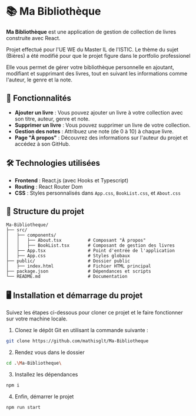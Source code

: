 # 📚 Ma Bibliothèque

**Ma Bibliothèque** est une application de gestion de collection de livres construite avec React. 

Projet effectué pour l'UE WE du Master IL de l'ISTIC.
Le thème du sujet (Bières) a été modifié pour que le projet figure dans le portfolio professionel 

Elle vous permet de gérer votre bibliothèque personnelle en ajoutant, modifiant et supprimant des livres, tout en suivant les informations comme l'auteur, le genre et la note.

## 🚀 Fonctionnalités

- **Ajouter un livre** : Vous pouvez ajouter un livre à votre collection avec son titre, auteur, genre et note.
- **Supprimer un livre** : Vous pouvez supprimer un livre de votre collection.
- **Gestion des notes** : Attribuez une note (de 0 à 10) à chaque livre.
- **Page "À propos"** : Découvrez des informations sur l'auteur du projet et accédez à son GitHub.

## 🛠️ Technologies utilisées

- **Frontend** : React.js (avec Hooks et Typescript)
- **Routing** : React Router Dom
- **CSS** : Styles personnalisés dans `App.css`, `BookList.css`, et `About.css`

## 📂 Structure du projet

```plaintext
Ma-Bibliotheque/
├── src/
│   ├── components/
│   │   ├── About.tsx          # Composant "À propos"
│   │   ├── BookList.tsx       # Composant de gestion des livres
│   ├── App.tsx                # Point d'entrée de l'application
│   ├── App.css                # Styles globaux
├── public/                    # Dossier public
│   ├── index.html             # Fichier HTML principal
├── package.json               # Dépendances et scripts
└── README.md                  # Documentation
```

## 🖥️ Installation et démarrage du projet

Suivez les étapes ci-dessous pour cloner ce projet et le faire fonctionner sur votre machine locale.

  1. Clonez le dépôt Git en utilisant la commande suivante :
   
   ```bash
   git clone https://github.com/mathisglt/Ma-Bibliotheque
   ```
   
   2. Rendez vous dans le dossier
   
   ```bash
   cd .\Ma-Bibliotheque\
   ```
   
   3. Installez les dépendances
   
   ```bash
   npm i 
   ```
   
   4. Enfin, démarrer le projet
   
   ```bash
   npm run start
   ```
